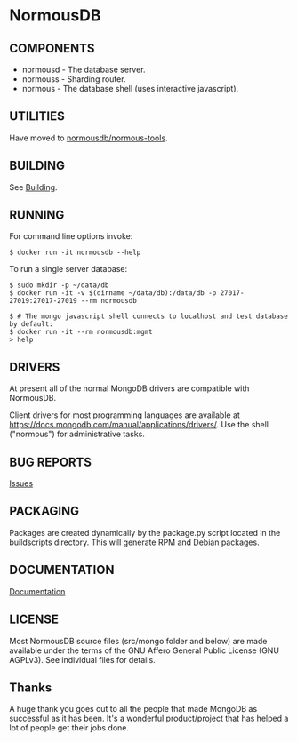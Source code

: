 # NormousDB

## COMPONENTS

* normousd - The database server.
* normouss - Sharding router.
* normous  - The database shell (uses interactive javascript).

## UTILITIES

  Have moved to [normousdb/normous-tools](https://github.com/normousdb/normous-tools).

## BUILDING

  See [Building](https://github.com/normousdb/normous/docs/building.md).

## RUNNING

  For command line options invoke:

    $ docker run -it normousdb --help

  To run a single server database:

    $ sudo mkdir -p ~/data/db
    $ docker run -it -v $(dirname ~/data/db):/data/db -p 27017-27019:27017-27019 --rm normousdb

    $ # The mongo javascript shell connects to localhost and test database by default:
    $ docker run -it --rm normousdb:mgmt
    > help

## DRIVERS

  At present all of the normal MongoDB drivers are compatible with NormousDB.

  Client drivers for most programming languages are available at
  https://docs.mongodb.com/manual/applications/drivers/. Use the shell
  ("normous") for administrative tasks.

## BUG REPORTS

  [Issues](https://github.com/normousdb/normous/issues/)

## PACKAGING

  Packages are created dynamically by the package.py script located in the
  buildscripts directory. This will generate RPM and Debian packages.

## DOCUMENTATION

  [Documentation](https://github.com/normousdb/normous/docs/)

## LICENSE

  Most NormousDB source files (src/mongo folder and below) are made available
  under the terms of the GNU Affero General Public License (GNU AGPLv3). See
  individual files for details.

## Thanks

  A huge thank you goes out to all the people that made MongoDB as successful as
  it has been. It's a wonderful product/project that has helped a lot of people
  get their jobs done.
